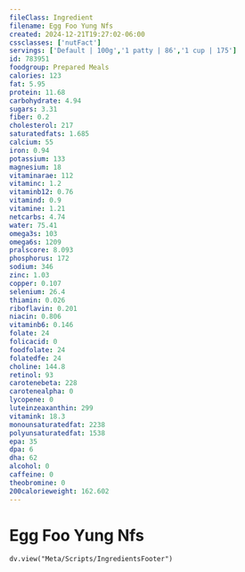 ```yaml
---
fileClass: Ingredient
filename: Egg Foo Yung Nfs
created: 2024-12-21T19:27:02-06:00
cssclasses: ['nutFact']
servings: ['Default | 100g','1 patty | 86','1 cup | 175']
id: 783951
foodgroup: Prepared Meals
calories: 123
fat: 5.95
protein: 11.68
carbohydrate: 4.94
sugars: 3.31
fiber: 0.2
cholesterol: 217
saturatedfats: 1.685
calcium: 55
iron: 0.94
potassium: 133
magnesium: 18
vitaminarae: 112
vitaminc: 1.2
vitaminb12: 0.76
vitamind: 0.9
vitamine: 1.21
netcarbs: 4.74
water: 75.41
omega3s: 103
omega6s: 1209
pralscore: 8.093
phosphorus: 172
sodium: 346
zinc: 1.03
copper: 0.107
selenium: 26.4
thiamin: 0.026
riboflavin: 0.201
niacin: 0.806
vitaminb6: 0.146
folate: 24
folicacid: 0
foodfolate: 24
folatedfe: 24
choline: 144.8
retinol: 93
carotenebeta: 228
carotenealpha: 0
lycopene: 0
luteinzeaxanthin: 299
vitamink: 18.3
monounsaturatedfat: 2238
polyunsaturatedfat: 1538
epa: 35
dpa: 6
dha: 62
alcohol: 0
caffeine: 0
theobromine: 0
200calorieweight: 162.602
---
```


# Egg Foo Yung Nfs

```dataviewjs
dv.view("Meta/Scripts/IngredientsFooter")
```